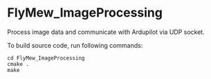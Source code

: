 # FlyMew_ImageProcessing
Process image data and communicate with Ardupilot via UDP socket.

To build source code, run following commands:
```
cd FlyMew_ImageProcessing
cmake .
make
```
